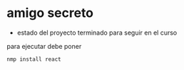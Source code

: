<h1>amigo secreto</h1>

- estado del proyecto terminado para seguir en el curso 


para ejecutar debe poner

``nmp install react``
